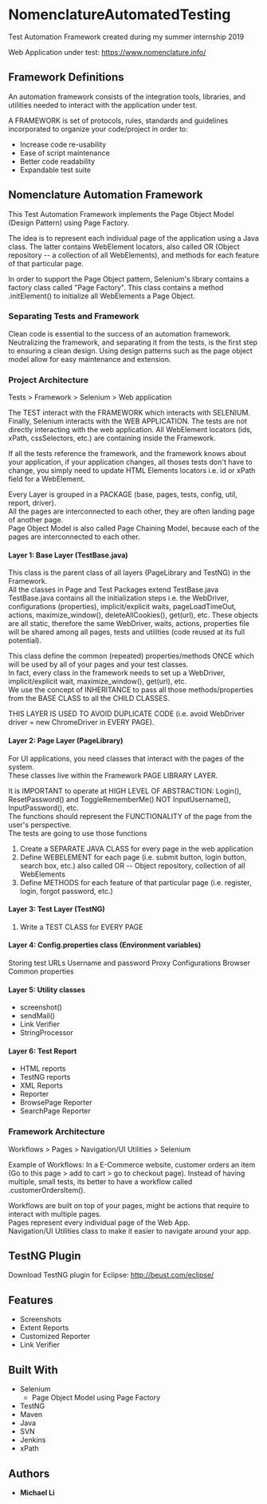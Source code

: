 # NomenclatureAutomatedTesting
Test Automation Framework created during my summer internship 2019

Web Application under test: https://www.nomenclature.info/

## Framework Definitions
An automation framework consists of the integration tools, libraries, and utilities needed to interact with the application under test.

A FRAMEWORK is set of protocols, rules, standards and guidelines incorporated to organize your code/project in order to:
- Increase code re-usability
- Ease of script maintenance
- Better code readability
- Expandable test suite

## Nomenclature Automation Framework
This Test Automation Framework implements the Page Object Model (Design Pattern) using Page Factory. 

The idea is to represent each individual page of the application using a Java class. The latter contains WebElement locators, also called OR (Object repository -- a collection of all WebElements), and methods for each feature of that particular page.

In order to support the Page Object pattern, Selenium's library contains a factory class called "Page Factory". This class contains a method .initElement() to initialize all WebElements a Page Object.  

### Separating Tests and Framework
Clean code is essential to the success of an automation framework. Neutralizing the framework, and separating it from the tests, is the first step to ensuring a clean design. Using design patterns such as the page object model allow for easy maintenance and extension.  

### Project Architecture
Tests > Framework > Selenium > Web application  

The TEST interact with the FRAMEWORK which interacts with SELENIUM. Finally, Selenium interacts with the WEB APPLICATION. The tests are not directly interacting with the web application. All WebElement locators (ids, xPath, cssSelectors, etc.) are containing inside the Framework.  

If all the tests reference the framework, and the framework knows about your application, if your application changes, all thoses tests don't have to change, you simply need to update HTML Elements locators i.e. id or xPath field for a WebElement.

Every Layer is grouped in a PACKAGE (base, pages, tests, config, util, report, driver).  
All the pages are interconnected to each other, they are often landing page of another page.  
Page Object Model is also called Page Chaining Model, because each of the pages are interconnected to each other.  

#### Layer 1: Base Layer (TestBase.java)
This class is the parent class of all layers (PageLibrary and TestNG) in the Framework.  
All the classes in Page and Test Packages extend TestBase.java  
TestBase.java contains all the initialization steps i.e. the WebDriver, configurations (properties), implicit/explicit waits, pageLoadTimeOut, actions, maximize_window(), deleteAllCookies(), get(url), etc. These objects are all static, therefore the same WebDriver, waits, actions, properties file will be shared among all pages, tests and utilities (code reused at its full potential).

This class define the common (repeated) properties/methods ONCE which will be used by all of your pages and your test classes.   
In fact, every class in the framework needs to set up a WebDriver, implicit/explicit wait, maximize_window(), get(url), etc.  
We use the concept of INHERITANCE to pass all those methods/properties from the BASE CLASS to all the CHILD CLASSES.


THIS LAYER IS USED TO AVOID DUPLICATE CODE (i.e. avoid WebDriver driver = new ChromeDriver in EVERY PAGE).

#### Layer 2: Page Layer (PageLibrary)
For UI applications, you need classes that interact with the pages of the system.    
These classes live within the Framework PAGE LIBRARY LAYER.  

It is IMPORTANT to operate at HIGH LEVEL OF ABSTRACTION: Login(), ResetPassword() and ToggleRememberMe() NOT InputUsername(), InputPassword(), etc.  
The functions should represent the FUNCTIONALITY of the page from the user's perspective.  
The tests are going to use those functions

1. Create a SEPARATE JAVA CLASS for every page in the web application
2. Define WEBELEMENT for each page (i.e. submit button, login button, search box, etc.) also called OR -- Object repository, collection of all WebElements  
3. Define METHODS for each feature of that particular page (i.e. register, login, forgot password, etc.)

#### Layer 3: Test Layer (TestNG)
1. Write a TEST CLASS for EVERY PAGE

#### Layer 4: Config.properties class (Environment variables)
Storing test URLs
Username and password
Proxy Configurations
Browser
Common properties

#### Layer 5: Utility classes
- screenshot()
- sendMail()
- Link Verifier
- StringProcessor

#### Layer 6: Test Report 
- HTML reports
- TestNG reports
- XML Reports
- Reporter
- BrowsePage Reporter
- SearchPage Reporter 

### Framework Architecture
Workflows > Pages > Navigation/UI Utilities > Selenium

Example of Workflows: In a E-Commerce website, customer orders an item (Go to this page > add to cart > go to checkout page).
                      Instead of having multiple, small tests, its better to have a workflow called .customerOrdersItem().

Workflows are built on top of your pages, might be actions that require to interact with multiple pages.    
Pages represent every individual page of the Web App.  
Navigation/UI Utilities class to make it easier to navigate around your app.  

## TestNG Plugin
Download TestNG plugin for Eclipse: http://beust.com/eclipse/

## Features
- Screenshots
- Extent Reports
- Customized Reporter
- Link Verifier

## Built With
 * Selenium 
    - Page Object Model using Page Factory
 * TestNG
 * Maven
 * Java
 * SVN
 * Jenkins
 * xPath 

 ## Authors

* **Michael Li**
